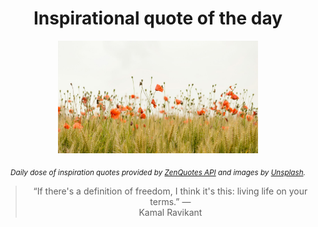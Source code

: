 
<div align="center">

# Inspirational quote of the day

<img src="./data/photo.jpeg" alt="Beautiful nature photo" width="320" height="180">

<sub><i>Daily dose of inspiration quotes provided by [ZenQuotes API](https://zenquotes.io/) and images by [Unsplash](https://unsplash.com/).</i></sub>


<blockquote>&ldquo;If there's a definition of freedom, I think it's this: living life on your terms.&rdquo; &mdash; <footer>Kamal Ravikant</footer></blockquote>

</div>
